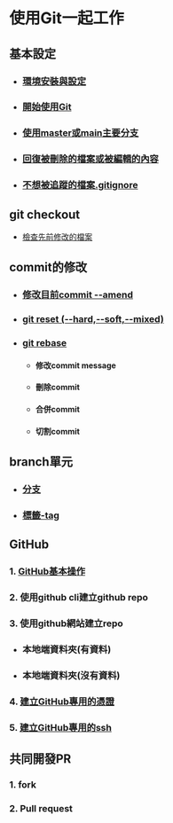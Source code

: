 # 使用Git一起工作

## 基本設定
- ### [環境安裝與設定](./環境安裝與設定)
- ### [開始使用Git](./開始使用Git)
- ### [使用master或main主要分支](./使用master主要分支)
- ### [回復被刪除的檔案或被編輯的內容](./回復被刪除的檔案或被編輯的內容)
- ### [不想被追蹤的檔案.gitignore](./不想被追蹤的檔案)

## git checkout
- [檢查先前修改的檔案](檢查先前修改的檔案)

## commit的修改
- ### [修改目前commit --amend](./修改目前commit)
- ### [git reset (--hard,--soft,--mixed)](./git_reset/)
- ### [git rebase](./git_rebase)
	- #### 修改commit message
	- #### 刪除commit 
	- #### 合併commit
	- #### 切割commit

## branch單元
- ### [分支](./分支)
- ### [標籤-tag](./tag)
## GitHub
### 1. [GitHub基本操作](./github)
### 2. 使用github cli建立github repo
### 3. 使用github網站建立repo
- ### 本地端資料夾(有資料)
- ### 本地端資料夾(沒有資料)
	
### 4. [建立GitHub專用的憑證](./credential)
### 5. [建立GitHub專用的ssh](./ssh/)

## 共同開發PR
### 1. fork
### 2. Pull request



